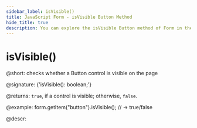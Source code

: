 ```yaml
---
sidebar_label: isVisible()
title: JavaScript Form - isVisible Button Method 
hide_title: true
description: You can explore the isVisible Button method of Form in the documentation of the DHTMLX JavaScript UI library. Browse developer guides and API reference, try out code examples and live demos, and download a free 30-day evaluation version of DHTMLX Suite 7.
---
```

 
# isVisible()

@short: checks whether a Button control is visible on the page

@signature: {'isVisible(): boolean;'}

@returns:
`true`, if a control is visible; otherwise, `false`.

@example:
form.getItem("button").isVisible();
// -> true/false

@descr:
